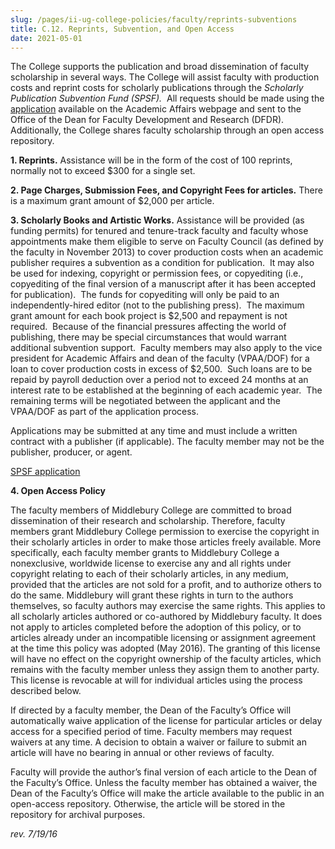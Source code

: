 ```yaml
---
slug: /pages/ii-ug-college-policies/faculty/reprints-subventions
title: C.12. Reprints, Subvention, and Open Access
date: 2021-05-01
---
```

The College supports the publication and broad dissemination of faculty scholarship in several ways. The College will assist faculty with production costs and reprint costs for scholarly publications through the _Scholarly Publication Subvention Fund (SPSF)._  All requests should be made using the [application](static/assets/spsfform_august_2013.docx) available on the Academic Affairs webpage and sent to the Office of the Dean for Faculty Development and Research (DFDR). Additionally, the College shares faculty scholarship through an open access repository.

**1\. Reprints.** Assistance will be in the form of the cost of 100 reprints, normally not to exceed $300 for a single set.

**2\. Page Charges, Submission Fees, and Copyright Fees for articles.** There is a maximum grant amount of $2,000 per article.

**3\. Scholarly Books and Artistic Works.** Assistance will be provided (as funding permits) for tenured and tenure-track faculty and faculty whose appointments make them eligible to serve on Faculty Council (as defined by the faculty in November 2013) to cover production costs when an academic publisher requires a subvention as a condition for publication.  It may also be used for indexing, copyright or permission fees, or copyediting (i.e., copyediting of the final version of a manuscript after it has been accepted for publication).  The funds for copyediting will only be paid to an independently-hired editor (not to the publishing press).  The maximum grant amount for each book project is $2,500 and repayment is not required.  Because of the financial pressures affecting the world of publishing, there may be special circumstances that would warrant additional subvention support.  Faculty members may also apply to the vice president for Academic Affairs and dean of the faculty (VPAA/DOF) for a loan to cover production costs in excess of $2,500.  Such loans are to be repaid by payroll deduction over a period not to exceed 24 months at an interest rate to be established at the beginning of each academic year.  The remaining terms will be negotiated between the applicant and the VPAA/DOF as part of the application process.

Applications may be submitted at any time and must include a written contract with a publisher (if applicable). The faculty member may not be the publisher, producer, or agent.

[SPSF application](static/assets/spsf_form.docx)

**4\. Open Access Policy**

The faculty members of Middlebury College are committed to broad dissemination of their research and scholarship. Therefore, faculty members grant Middlebury College permission to exercise the copyright in their scholarly articles in order to make those articles freely available. More specifically, each faculty member grants to Middlebury College a nonexclusive, worldwide license to exercise any and all rights under copyright relating to each of their scholarly articles, in any medium, provided that the articles are not sold for a profit, and to authorize others to do the same. Middlebury will grant these rights in turn to the authors themselves, so faculty authors may exercise the same rights. This applies to all scholarly articles authored or co-authored by Middlebury faculty. It does not apply to articles completed before the adoption of this policy, or to articles already under an incompatible licensing or assignment agreement at the time this policy was adopted (May 2016). The granting of this license will have no effect on the copyright ownership of the faculty articles, which remains with the faculty member unless they assign them to another party. This license is revocable at will for individual articles using the process described below.

If directed by a faculty member, the Dean of the Faculty’s Office will automatically waive application of the license for particular articles or delay access for a specified period of time. Faculty members may request waivers at any time. A decision to obtain a waiver or failure to submit an article will have no bearing in annual or other reviews of faculty.

Faculty will provide the author’s final version of each article to the Dean of the Faculty’s Office. Unless the faculty member has obtained a waiver, the Dean of the Faculty’s Office will make the article available to the public in an open-access repository. Otherwise, the article will be stored in the repository for archival purposes.

_rev. 7/19/16_